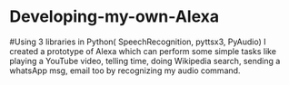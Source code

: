 # Developing-my-own-Alexa
#Using 3 libraries in Python( SpeechRecognition, pyttsx3, PyAudio) I created a prototype of Alexa which can perform some simple tasks like playing a YouTube video, telling time, doing Wikipedia search, sending a whatsApp msg, email too by recognizing my audio command.
